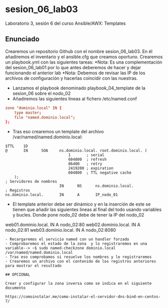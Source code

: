 # sesion_06_lab03
Laboratorio 3, sesión 6 del curso Ansible/AWX: Templates

## Enunciado 

Crearemos un repositorio Github con el nombre sesion_06_lab03. En él añadiremos el inventario y el ansible.cfg que creamos oportuno. 
Crearemos un playbook.yml con las siguientes tareas:
	*Nota: Es una complementación del sesion_06_lab01 por lo que antes deberemos de hacer y dejar funcionando el 	anterior lab
	*Nota: Debemos de revisar las IP de los archivos de configuración y hacerlas coincidir con las nuestras.
- Lanzamos el playbook denominado playbook_04_template de la sesion_06 sobre el nodo_02
- Añadiremos las siguientes lineas al fichero /etc/named.conf

```named.conf
zone "dominio.local" IN {
    type master;
    file "named.dominio.local";
};
```

- Tras eso crearemos un template del archivo /var/named/named.dominio.local:

```named.dominio.local
$TTL    1D
@       IN      SOA     ns.dominio.local. root.dominio.local. (
                            1       ; serial
                            604800  ; refresh
                            86400   ; retry
                            2419200 ; expiration
                            604800  ; TTL negative cache
    );
; Servidores de nombres
                        IN      NS      ns.dominio.local.
; Registros
ns.dominio.local.       IN      A       IP_nodo_01
```

- El template anterior debe ser dinámico y en la inserción de este se tienen que añadir las siguientes lineas al final del 	todo usando variables y bucles. Donde pone nodo_02 debe de tener la IP del nodo_02

web01.dominio.local.  IN      A       nodo_02:80
web02.dominio.local.  IN      A       nodo_02:81
web03.dominio.local.  IN      A       nodo_02:8080
```
- Recargaremos el servicio named con un handler forzado
- Comprobaremos el estado de la zona  y lo registraremos en una variable--> ~$ sudo named-checkzone dominio.local 	/var/named/named.dominio.local
- Tras eso comprobamos si resuelve los nombres y lo registraremos
- Crearemos un archivo con el contenido de los registros anteriores para mostrar el resultado

## OPCIONAL

Crear y configurar la zona inversa como se indica en el siguiente documento

https://comoinstalar.me/como-instalar-el-servidor-dns-bind-en-centos-7/
